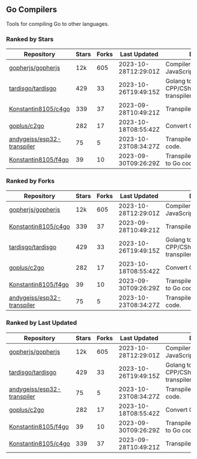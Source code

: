 ## Go Compilers

Tools for compiling Go to other languages.

### Ranked by Stars

| Repository | Stars | Forks | Last Updated | Description | 
|------------|-------|-------|--------------|-------------|
| [gopherjs/gopherjs](https://github.com/gopherjs/gopherjs) | 12k | 605 | 2023-10-28T12:29:01Z |  Compiler from Go to JavaScript. |
| [tardisgo/tardisgo](https://github.com/tardisgo/tardisgo) | 429 | 33 | 2023-10-26T19:49:15Z |  Golang to Haxe to CPP/CSharp/Java/JavaScript transpiler. |
| [Konstantin8105/c4go](https://github.com/Konstantin8105/c4go) | 339 | 37 | 2023-09-28T10:49:21Z |  Transpile C code to Go code. |
| [goplus/c2go](https://github.com/goplus/c2go) | 282 | 17 | 2023-10-18T08:55:42Z |  Convert C code to Go code. |
| [andygeiss/esp32-transpiler](https://github.com/andygeiss/esp32-transpiler) | 75 | 5 | 2023-10-23T08:34:27Z |  Transpile Go into Arduino code. |
| [Konstantin8105/f4go](https://github.com/Konstantin8105/f4go) | 39 | 10 | 2023-09-30T09:26:29Z |  Transpile FORTRAN 77 code to Go code. |

### Ranked by Forks

| Repository | Stars | Forks | Last Updated | Description | 
|------------|-------|-------|--------------|-------------|
| [gopherjs/gopherjs](https://github.com/gopherjs/gopherjs) | 12k | 605 | 2023-10-28T12:29:01Z |  Compiler from Go to JavaScript. |
| [Konstantin8105/c4go](https://github.com/Konstantin8105/c4go) | 339 | 37 | 2023-09-28T10:49:21Z |  Transpile C code to Go code. |
| [tardisgo/tardisgo](https://github.com/tardisgo/tardisgo) | 429 | 33 | 2023-10-26T19:49:15Z |  Golang to Haxe to CPP/CSharp/Java/JavaScript transpiler. |
| [goplus/c2go](https://github.com/goplus/c2go) | 282 | 17 | 2023-10-18T08:55:42Z |  Convert C code to Go code. |
| [Konstantin8105/f4go](https://github.com/Konstantin8105/f4go) | 39 | 10 | 2023-09-30T09:26:29Z |  Transpile FORTRAN 77 code to Go code. |
| [andygeiss/esp32-transpiler](https://github.com/andygeiss/esp32-transpiler) | 75 | 5 | 2023-10-23T08:34:27Z |  Transpile Go into Arduino code. |

### Ranked by Last Updated

| Repository | Stars | Forks | Last Updated | Description | 
|------------|-------|-------|--------------|-------------|
| [gopherjs/gopherjs](https://github.com/gopherjs/gopherjs) | 12k | 605 | 2023-10-28T12:29:01Z |  Compiler from Go to JavaScript. |
| [tardisgo/tardisgo](https://github.com/tardisgo/tardisgo) | 429 | 33 | 2023-10-26T19:49:15Z |  Golang to Haxe to CPP/CSharp/Java/JavaScript transpiler. |
| [andygeiss/esp32-transpiler](https://github.com/andygeiss/esp32-transpiler) | 75 | 5 | 2023-10-23T08:34:27Z |  Transpile Go into Arduino code. |
| [goplus/c2go](https://github.com/goplus/c2go) | 282 | 17 | 2023-10-18T08:55:42Z |  Convert C code to Go code. |
| [Konstantin8105/f4go](https://github.com/Konstantin8105/f4go) | 39 | 10 | 2023-09-30T09:26:29Z |  Transpile FORTRAN 77 code to Go code. |
| [Konstantin8105/c4go](https://github.com/Konstantin8105/c4go) | 339 | 37 | 2023-09-28T10:49:21Z |  Transpile C code to Go code. |

